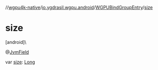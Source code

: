 //[wgpu4k-native](../../../index.md)/[io.ygdrasil.wgpu.android](../index.md)/[WGPUBindGroupEntry](index.md)/[size](size.md)

# size

[android]\

@[JvmField](https://kotlinlang.org/api/core/kotlin-stdlib/kotlin.jvm/-jvm-field/index.html)

var [size](size.md): [Long](https://kotlinlang.org/api/core/kotlin-stdlib/kotlin/-long/index.html)